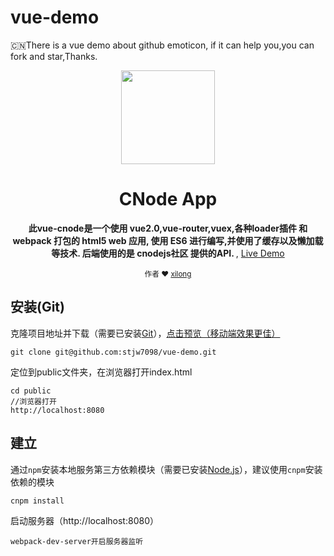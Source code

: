 # vue-demo
:cn:There is a vue demo about github emoticon, if it can help you,you can fork and star,Thanks.


<div align="center">
<p><img width="150" src="https://stjw7098.github.io/vue-demo/img/cnode.jpg"></p>

<h1>CNode App</h1>

<p>
  <strong>此vue-cnode是一个使用 vue2.0,vue-router,vuex,各种loader插件 和 webpack 打包的 html5 web 应用, 使用 ES6 进行编写,并使用了缓存以及懒加载等技术. 后端使用的是 cnodejs社区 提供的API. </strong>,
  <a href="https://lxl951013.github.io/vue-demo/public/#/index/list">Live Demo</a>
</p>

<p>
  <sub>作者 ❤︎ 
    <a href="https://github.com/lxl951013">xilong</a>
  </sub>
</p>



</div>


## 安装(Git)

克隆项目地址并下载（需要已安装[Git](https://git-scm.com/downloads)），[点击预览（移动端效果更佳）](https://stjw7098.github.io/vue-demo/public/#/index/list)
```
git clone git@github.com:stjw7098/vue-demo.git
```
定位到public文件夹，在浏览器打开index.html
```
cd public
//浏览器打开
http://localhost:8080
```

## 建立
通过`npm`安装本地服务第三方依赖模块（需要已安装[Node.js](https://nodejs.org/)），建议使用`cnpm`安装依赖的模块
```
cnpm install
```
启动服务器（http://localhost:8080）
```
webpack-dev-server开启服务器监听
```




